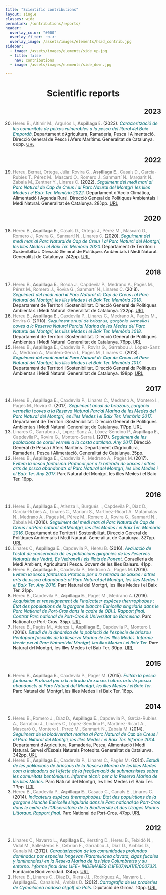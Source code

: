 ```yaml
---
title: "Scientific contributions"
layout: single
classes: wide
permalink: /contributions/reports/
header:
  overlay_color: "#000"
  overlay_filter: "0.3"
  overlay_image: /assets/images/elements/head_contrib.jpg
sidebar:
  - image: /assets/images/elements/side_up.jpg
  - title: false
    nav: contributions
  - image: /assets/images/elements/side_down.jpg

---
```


<h1 align=center>Scientific reports</h1>

<ol reversed>
    <h2 align=right>2023</h2>
    <li><span style='color:#868686'>Hereu B., Altimir M., Argullós I., <b>Aspillaga E.</b></span> (2023). <span style='color:#036972;font-style:italic;'>Caracterització de les  comunitats de peixos vulnerables a la pesca del litoral del Baix Empordà. </span>Departament d’Agricultura, Ramaderia, Pesca i Alimentació. Direcció General de Pesca i Afers Marítims. Generalitat de Catalunya. 66pp. <a href='https://www.cogestiobaixemporda.org/qu%C3%A8-hem-fet/recursos-i-informes-cient%C3%ADfics/.'>URL</a></li>
    <h2 align=right>2022</h2>
    <li><span style='color:#868686'>Hereu, Bernat, Ortega, Júlia: Rovira G., <b>Aspillaga E.</b>, Casals D., García-Rubies T., Pérez M., Mascaró O., Romero J., Sanmartí N., Margarit N., Zabala M., Zentner Y., Linares C.</span> (2022). <span style='color:#036972;font-style:italic;'>Seguiment del medi marí al Parc Natural de Cap de Creus i al Parc Natural del Montgrí, les Illes Medes i el Baix Ter. Memòria 2022. </span>Departament d'Acció Climàtica, Alimentació i Agenda Rural. Direcció General de Polítiques Ambientals i Medi Natural. Generalitat de Catalunya. 286pp. <a href='http://seguimentmari.cat/informe-cap-de-creus-montgri-illes-medes-baix-ter-2022.pdf.'>URL</a></li>
    <h2 align=right>2020</h2>
    <li><span style='color:#868686'>Hereu B., <b>Aspillaga E.</b>, Casals D., Ortega J., Pérez M., Mascaró O., Romero J., Rovira G., Sanmartí N., Linares C.</span> (2020). <span style='color:#036972;font-style:italic;'>Seguiment del medi marí al Parc Natural de Cap de Creus i al Parc Natural del Montgrí, les Illes Medes i el Baix Ter. Memòria 2020. </span>Departament de Territori i Sostenibilitat. Direcció General de Polítiques Ambientals i Medi Natural. Generalitat de Catalunya. 242pp. <a href='http://seguimentmari.cat/informe-general-final-2020.pdf.'>URL</a></li>
    <h2 align=right>2018</h2>
    <li><span style='color:#868686'>Hereu B., <b>Aspillaga E.</b>, Boada J., Capdevila P., Medrano A., Pagès M., Pérez M., Romero J., Rovira G., Sanmartí N., Linares C.</span> (2018). <span style='color:#036972;font-style:italic;'>Seguiment del medi marí al Parc Natural de Cap de Creus i al Parc Natural del Montgrí, les Illes Medes i el Baix Ter. Memòria 2018. </span>Departament de Territori i Sostenibilitat. Direcció General de Polítiques Ambientals i Medi Natural. Generalitat de Catalunya. 232pp. <a href='http://hdl.handle.net/2445/131277.'>URL</a></li>
    <li><span style='color:#868686'>Hereu B., <b>Aspillaga E.</b>, Capdevila P., Linares C., Medrano A., Pagès M., Rovira G.</span> (2018). <span style='color:#036972;font-style:italic;'>Seguiment anual de briozous, gorgònia vermella i coves a la Reserva Natural Parcial Marina de les Medes del Parc Natural del Montgrí, les Illes Medes i el Baix Ter. Memòria 2018. </span>Departament de Territori i Sostenibilitat. Direcció General de Polítiques Ambientals i Medi Natural. Generalitat de Catalunya. 76pp. <a href='http://hdl.handle.net/2445/131254.'>URL</a></li>
    <li><span style='color:#868686'>Hereu B., <b>Aspillaga E.</b>, Capdevila P., Rovira G., Garrabou J., López-Sanz À., Medrano A., Montero-Serra I., Pagès M., Linares C.</span> (2018). <span style='color:#036972;font-style:italic;'>Seguiment del medi marí al Parc Natural de Cap de Creus i al Parc Natural del Montgrí, les Illes Medes i el Baix Ter. Memòria 2017. </span>Departament de Territori i Sostenibilitat. Direcció General de Polítiques Ambientals i Medi Natural. Generalitat de Catalunya. 198pp. <a href='http://hdl.handle.net/2445/123234.'>URL</a></li>
    <h2 align=right>2017</h2>
    <li><span style='color:#868686'>Hereu B., <b>Aspillaga E.</b>, Capdevila P., Linares C., Medrano A., Montero I., Pagès M., Rovira G.</span> (2017). <span style='color:#036972;font-style:italic;'>Seguiment anual de briozous, gorgònia vermella i coves a la Reserva Natural Parcial Marina de les Medes del Parc Natural del Montgrí, les Illes Medes i el Baix Ter. Memòria 2017. </span>Departament de Territori i Sostenibilitat. Direcció General de Polítiques Ambientals i Medi Natural. Generalitat de Catalunya. 117pp. <a href='http://hdl.handle.net/2445/123233.'>URL</a></li>
    <li><span style='color:#868686'>Linares C., Garrabou J., López-Sanz À., López-Sendino P., <b>Aspillaga E.</b>, Capdevila P., Rovira G., Montero-Serra I.</span> (2017). <span style='color:#036972;font-style:italic;'>Seguiment de les poblacions de corall vermell a la costa catalana. Any 2017. </span>Direcció General de Pesca i Afers Marítims. Departament d’Agricultura, Ramaderia, Pesca i Alimentació. Generalitat de Catalunya. 25pp.</li>
    <li><span style='color:#868686'>Hereu B., <b>Aspillaga E.</b>, Capdevila P., Medrano A., Pagès M.</span> (2017). <span style='color:#036972;font-style:italic;'>Evitem la pesca fantasma. Protocol per a la retirada de xarxes i altres arts de pesca abandonats al Parc Natural del Montgrí, les illes Medes i el Baix Ter. Any 2017. </span>Parc Natural del Montgrí, les illes Medes i el Baix Ter. 16pp.</li>
    <h2 align=right>2016</h2>
    <li><span style='color:#868686'>Hereu B., <b>Aspillaga E.</b>, Atienza I., Burgués I., Capdevila P., Díaz D., García-Rubies A., Linares C., Mariani S., Martínez-Ricart A., Matamalas N., Medrano A., Pagès M., Pérez M., Romero J., Rovira G., Sanmartí N., Zabala M.</span> (2016). <span style='color:#036972;font-style:italic;'>Seguiment del medi marí al Parc Natural de Cap de Creus i al Parc natural del Montgrí, les Illes Medes i el Baix Ter. Memòria 2016. </span>Departament de Territori i Sostenibilitat. Direcció General de Polítiques Ambientals i Medi Natural. Generalitat de Catalunya. 327pp. <a href='http://hdl.handle.net/2445/120297.'>URL</a></li>
    <li><span style='color:#868686'>Linares C., <b>Aspillaga E.</b>, Capdevila P., Hereu B.</span> (2016). <span style='color:#036972;font-style:italic;'>Avaluació de l’estat de conservació de les poblacions gorgònies de les Reserves Naturals des Vedrà, Es Vedranell i els illots de Ponent. </span>Conselleria de Medi Ambient, Agricultura i Pesca. Govern de les Illes Balears. 41pp.</li>
    <li><span style='color:#868686'>Hereu B., <b>Aspillaga E.</b>, Capdevila P., Medrano A., Pagès M.</span> (2016). <span style='color:#036972;font-style:italic;'>Evitem la pesca fantasma. Protocol per a la retirada de xarxes i altres arts de pesca abandonats al Parc Natural del Montgrí, les illes Medes i el Baix Ter. Any 2016. </span>Parc Natural del Montgrí, les Illes Medes i el Baix Ter. 21pp.</li>
    <li><span style='color:#868686'>Hereu B., Capdevila P., <b>Aspillaga E.</b>, Pagès M., Medrano A.</span> (2016). <span style='color:#036972;font-style:italic;'>Acquisition et renseignement de l’indicateur espèces thermophobes : État des populations de la gorgone blanche <i><i>Eunicella singularis</i></i> dans le Parc National de Port-Cros dans le cadre de OBi_1. Rapport final. Contrat Parc national de Port-Cros & Universitat de Barcelona. </span>Parc National de Port-Cros. 35pp. <a href='http://hdl.handle.net/2445/120284.'>URL</a></li>
    <li><span style='color:#868686'>Hereu B., Pagès M., Atienza I., <b>Aspillaga E.</b>, Capdevila P., Montero I.</span> (2016). <span style='color:#036972;font-style:italic;'>Estudi de la dinàmica de la població de l'espècie de briozou <i>Pentapora fascialis</i> de la Reserva Marina de les Illes Medes. Informe tècnic per al Parc Natural del Montgrí, les Illes Medes i el Baix Ter. </span>Parc Natural del Montgrí, les Illes Medes i el Baix Ter. 30pp. <a href='http://hdl.handle.net/2445/120282.'>URL</a></li>
    <h2 align=right>2015</h2>
    <li><span style='color:#868686'>Hereu B., <b>Aspillaga E.</b>, Capdevila P., Pagès M.</span> (2015). <span style='color:#036972;font-style:italic;'>Evitem la pesca fantasma. Protocol per a la retirada de xarxes i altres arts de pesca abandonats al Parc Natural del Montgrí, les illes Medes i el Baix Ter. </span>Parc Natural del Montgrí, les Illes Medes i el Baix Ter. 16pp.</li>
    <h2 align=right>2014</h2>
    <li><span style='color:#868686'>Hereu B., Romero J., Díaz D., <b>Aspillaga E.</b>, Capdevila P., García-Rubies A., Garrabou J., Linares C., López-Sendino P., Martínez-Ricart A., Mascaró O., Montero I., Pérez M., Sanmartí N., Zabala M.</span> (2014). <span style='color:#036972;font-style:italic;'>Seguiment de la biodiversitat marina al Parc Natural de Cap de Creus i al Parc Natural del Montgrí, les Illes Medes i el Baix Ter. Informe 2014. </span>Departament d‘Agricultura, Ramaderia, Pesca, Alimentació i Medi Natural. Servei d'Espais Naturals Protegits. Generalitat de Catalunya. 342pp. <a href='http://hdl.handle.net/2445/120298.'>URL</a></li>
    <li><span style='color:#868686'>Hereu B., <b>Aspillaga E.</b>, Capdevila P., Linares C., Pagès M.</span> (2014). <span style='color:#036972;font-style:italic;'>Estudi de les poblacions de briozous de la Reserva Marina de les Illes Medes com a indicadors de l’efecte de la freqüentació de submarinistes sobre les comunitats bentòniques. Informe tècnic per a la Reserva Marina de les Illes Medes. </span>Parc Natural del Montgrí, les Illes Medes i el Baix Ter. 23pp. <a href='http://hdl.handle.net/2445/120280.'>URL</a></li>
    <li><span style='color:#868686'>Hereu B., Capdevila P., <b>Aspillaga E.</b>, Casado C., Canals E., Linares C.</span> (2014). <span style='color:#036972;font-style:italic;'>Indicateurs espèces thermophobes: État des populations de la gorgone blanche <i><i>Eunicella singularis</i></i> dans le Parc national de Port-Cros dans le cadre de l’Observatoire de la Biodiversité et des Usages Marins Littoraux. Rapport final. </span>Parc National de Port-Cros. 47pp. <a href='http://hdl.handle.net/2445/66763.'>URL</a></li>
    <h2 align=right>2012</h2>
    <li><span style='color:#868686'>Linares C., Navarro L., <b>Aspillaga E.</b>, Kersting D., Hereu B., Teixidó N., Vidal M., Ballesteros E., Cebrián E., Garrabou J., Díaz D., Amblás D., Canals M.</span> (2012). <span style='color:#036972;font-style:italic;'>Caracterización de las comunidades profundas dominadas por especies longevas (<i>Paramuricea clavata</i>, algas fucales y laminariales) en la Reseva Marina de las Islas Columbretes y su entorno. Informe final área LIFE+ INDEMARES (LIFE07/NAT/E/000732). </span>Fundación Biodiversidad. 134pp. <a href='http://hdl.handle.net/2445/120286.'>URL</a></li>
    <li><span style='color:#868686'>Hereu B., Linares C., Díaz D., Riera J.L., Rodríguez A., Navarro L., <b>Aspillaga E.</b>, Canals M., Amblàs D.</span> (2012). <span style='color:#036972;font-style:italic;'>Cartografia de les praderies de <i>Cymodocea nodosa</i> al golf de Pals. </span>Diputació de Girona. 10pp. <a href='http://hdl.handle.net/2445/22583.'>URL</a></li>
</ol>


